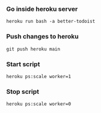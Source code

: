 
### Go inside heroku server

`heroku run bash -a better-todoist`

### Push changes to heroku

`git push heroku main`

### Start script

`heroku ps:scale worker=1`

### Stop script

`heroku ps:scale worker=0`

